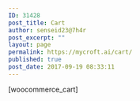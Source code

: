 ```yaml
---
ID: 31428
post_title: Cart
author: senseid23@7h4r
post_excerpt: ""
layout: page
permalink: https://mycroft.ai/cart/
published: true
post_date: 2017-09-19 08:33:11
---
```

[woocommerce_cart]